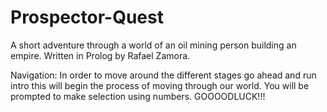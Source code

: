# Prospector-Quest
A short adventure through a world of an oil mining person building an empire. Written in Prolog by Rafael Zamora.


Navigation:
  In order to move around the different stages go ahead and run intro this will begin the process of moving through our world.
  You will be prompted to make selection using numbers. GOOOODLUCK!!!

